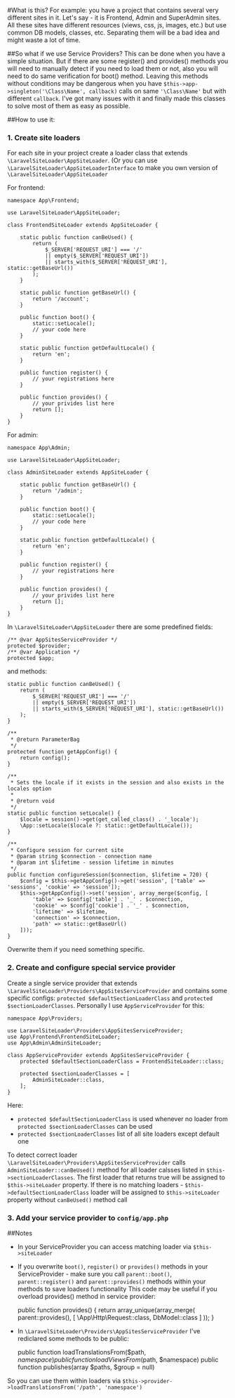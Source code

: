 #What is this?
For example: you have a project that contains several very different sites in it. Let's say - it is Frontend, Admin and SuperAdmin sites. 
All these sites have different resources (views, css, js, images, etc.) but use common DB models, classes, etc. 
Separating them will be a bad idea and might waste a lot of time. 

##So what if we use Service Providers?
This can be done when you have a simple situation. But if there are some register() and provides() methods you will need to manually
detect if you need to load them or not, also you will need to do same verification for boot() method. Leaving this methods
without conditions may be dangerous when you have `$this->app->singleton('\Class\Name', callback)` calls on same `'\Class\Name'` but
with different `callback`. I've got many issues with it and finally made this classes to solve most of them as easy as possible.

##How to use it:

### 1. Create site loaders     
For each site in your project create a loader class that extends `\LaravelSiteLoader\AppSiteLoader`. (Or you can use 
`\LaravelSiteLoader\AppSiteLoaderInterface` to make you own version of `\LaravelSiteLoader\AppSiteLoader`

For frontend:

    namespace App\Frontend;
    
    use LaravelSiteLoader\AppSiteLoader;

    class FrontendSiteLoader extends AppSiteLoader {
    
        static public function canBeUsed() {
            return (
                $_SERVER['REQUEST_URI'] === '/'
                || empty($_SERVER['REQUEST_URI'])
                || starts_with($_SERVER['REQUEST_URI'], static::getBaseUrl())
            );
        }
    
        static public function getBaseUrl() {
            return '/account';
        }
        
        public function boot() {
            static::setLocale();
            // your code here
        }
        
        static public function getDefaultLocale() {
            return 'en';
        }
        
        public function register() {
            // your registrations here
        }
    
        public function provides() {
            // your privides list here
            return [];
        }
    }
        
For admin:
    
    namespace App\Admin;
    
    use LaravelSiteLoader\AppSiteLoader;

    class AdminSiteLoader extends AppSiteLoader {
    
        static public function getBaseUrl() {
            return '/admin';
        }
        
        public function boot() {
            static::setLocale();
            // your code here
        }
        
        static public function getDefaultLocale() {
            return 'en';
        }
        
        public function register() {
            // your registrations here
        }
    
        public function provides() {
            // your privides list here
            return [];
        }
    }

In `\LaravelSiteLoader\AppSiteLoader` there are some predefined fields:

    /** @var AppSitesServiceProvider */
    protected $provider;
    /** @var Application */
    protected $app;
    
and methods:

    static public function canBeUsed() {
        return (
            $_SERVER['REQUEST_URI'] === '/'
            || empty($_SERVER['REQUEST_URI'])
            || starts_with($_SERVER['REQUEST_URI'], static::getBaseUrl())
        );
    }
    
    /**
     * @return ParameterBag
     */
    protected function getAppConfig() {
        return config();
    }
    
    /**
     * Sets the locale if it exists in the session and also exists in the locales option
     *
     * @return void
     */
    static public function setLocale() {
        $locale = session()->get(get_called_class() . '_locale');
        \App::setLocale($locale ?: static::getDefaultLocale());
    }
    
    /**
     * Configure session for current site
     * @param string $connection - connection name
     * @param int $lifetime - session lifetime in minutes
     */
    public function configureSession($connection, $lifetime = 720) {
        $config = $this->getAppConfig()->get('session', ['table' => 'sessions', 'cookie' => 'session']);
        $this->getAppConfig()->set('session', array_merge($config, [
            'table' => $config['table'] . '_' . $connection,
            'cookie' => $config['cookie'] . '_' . $connection,
            'lifetime' => $lifetime,
            'connection' => $connection,
            'path' => static::getBaseUrl()
        ]));
    }
    
Overwrite them if you need something specific.

### 2. Create and configure special service provider

Create a single service provider that extends `\LaravelSiteLoader\Providers\AppSitesServiceProvider` and contains some
specific configs: `protected $defaultSectionLoaderClass` and `protected $sectionLoaderClasses`. 
Personally I use `AppServiceProvider` for this:


    namespace App\Providers;
    
    use LaravelSiteLoader\Providers\AppSitesServiceProvider;
    use App\Frontend\FrontendSiteLoader;
    use App\Admin\AdminSiteLoader;
    
    class AppServiceProvider extends AppSitesServiceProvider {
        protected $defaultSectionLoaderClass = FrontendSiteLoader::class;

        protected $sectionLoaderClasses = [
            AdminSiteLoader::class,
        ];
    }
    
Here:

- `protected $defaultSectionLoaderClass` is used whenever no loader from `protected $sectionLoaderClasses` can be used
- `protected $sectionLoaderClasses` list of all site loaders except default one

To detect correct loader `\LaravelSiteLoader\Providers\AppSitesServiceProvider` calls `AdminSiteLoader::canBeUsed()` method
for all loader calsses listed in `$this->sectionLoaderClasses`. The first loader that returns true will be assigned to 
`$this->siteLoader` property. If there is no matching loaders - `$this->defaultSectionLoaderClass` loader will be assigned to 
`$this->siteLoader` property without `canBeUsed()` method call

### 3. Add your service provider to `config/app.php`
    
##Notes
- In your ServiceProvider you can access matching loader via `$this->siteLoader` 
- If you overwrite `boot()`, `register()` or `provides()` methods in your ServiceProvider - make sure you call 
`parent::boot()`, `parent::register()` and `parent::provides()` methods within your methods to save loaders functionality
This code may be useful if you overload provides() method in service provider:


    public function provides() {
        return array_unique(array_merge(
            parent::provides(),
            [
                \App\Http\Request::class,
                DbModel::class
            ]
        ));
    } 
- In `\LaravelSiteLoader\Providers\AppSitesServiceProvider` I've rediclared some methods to be public:


    public function loadTranslationsFrom($path, $namespace)
    public function loadViewsFrom($path, $namespace)
    public function publishes(array $paths, $group = null)
    
So you can use them within loaders via `$this->provider->loadTranslationsFrom('/path', 'namespace')`